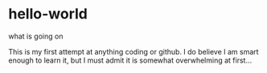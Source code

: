 # hello-world
what is going on

This is my first attempt at anything coding or github. I do believe I am smart enough to learn it, but I must admit it is somewhat overwhelming at first...
